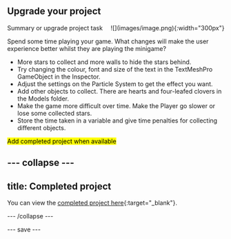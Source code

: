 ## Upgrade your project

<div style="display: flex; flex-wrap: wrap">
<div style="flex-basis: 200px; flex-grow: 1; margin-right: 15px;">
Summary or upgrade project task
</div>
<div>
![](images/image.png){:width="300px"}
</div>
</div>

Spend some time playing your game. What changes will make the user experience better whilst they are playing the minigame?
+ More stars to collect and more walls to hide the stars behind.
+ Try changing the colour, font and size of the text in the TextMeshPro GameObject in the Inspector.
+ Adjust the settings on the Particle System to get the effect you want. 
+ Add other objects to collect. There are hearts and four-leafed clovers in the Models folder. 
+ Make the game more difficult over time. Make the Player go slower or lose some collected stars. 
+ Store the time taken in a variable and give time penalties for collecting different objects. 

<mark>Add completed project when available</mark>

--- collapse ---
---
title: Completed project
---

You can view the [completed project here](https://scratch.mit.edu/projects/485673032/){:target="_blank"}.

--- /collapse ---

--- save ---